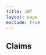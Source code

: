 ```yaml
---
title: JWT
layout: page
exclude: true
---
```


## Claims


<!--stackedit_data:
eyJoaXN0b3J5IjpbLTE2ODgyMTYyNDNdfQ==
-->